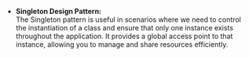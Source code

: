 - **Singleton Design Pattern:**  
  The Singleton pattern is useful in scenarios where we need to control the instantiation of a class and ensure that only one instance exists throughout the application. It provides a global access point to that instance, allowing you to manage and share resources efficiently.